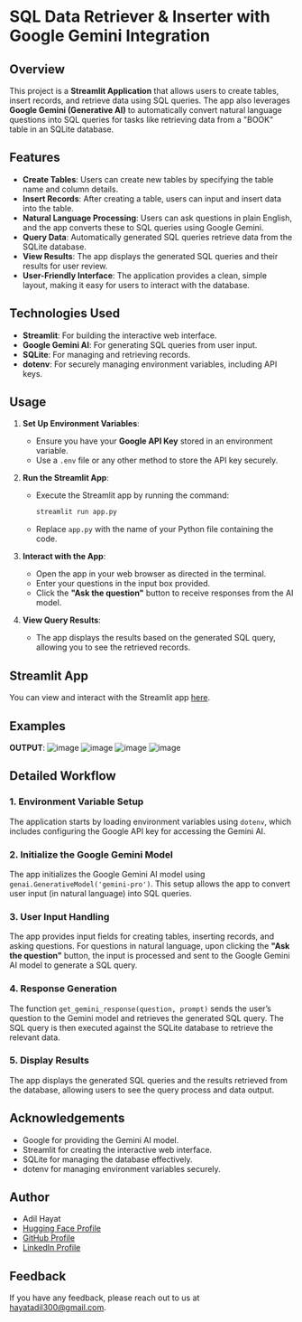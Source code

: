 # SQL Data Retriever & Inserter with Google Gemini Integration

## Overview

This project is a **Streamlit Application** that allows users to create tables, insert records, and retrieve data using SQL queries. The app also leverages **Google Gemini (Generative AI)** to automatically convert natural language questions into SQL queries for tasks like retrieving data from a "BOOK" table in an SQLite database.

## Features

- **Create Tables**: Users can create new tables by specifying the table name and column details.
- **Insert Records**: After creating a table, users can input and insert data into the table.
- **Natural Language Processing**: Users can ask questions in plain English, and the app converts these to SQL queries using Google Gemini.
- **Query Data**: Automatically generated SQL queries retrieve data from the SQLite database.
- **View Results**: The app displays the generated SQL queries and their results for user review.
- **User-Friendly Interface**: The application provides a clean, simple layout, making it easy for users to interact with the database.

## Technologies Used

- **Streamlit**: For building the interactive web interface.
- **Google Gemini AI**: For generating SQL queries from user input.
- **SQLite**: For managing and retrieving records.
- **dotenv**: For securely managing environment variables, including API keys.

## Usage

1. **Set Up Environment Variables**:
    - Ensure you have your **Google API Key** stored in an environment variable.
    - Use a `.env` file or any other method to store the API key securely.

2. **Run the Streamlit App**:
    - Execute the Streamlit app by running the command: 
      ```bash
      streamlit run app.py
      ```
    - Replace `app.py` with the name of your Python file containing the code.

3. **Interact with the App**:
    - Open the app in your web browser as directed in the terminal.
    - Enter your questions in the input box provided.
    - Click the **"Ask the question"** button to receive responses from the AI model.

4. **View Query Results**:
    - The app displays the results based on the generated SQL query, allowing you to see the retrieved records.
## Streamlit App

You can view and interact with the Streamlit app  [here](<your_streamlit_app_link>).

## Examples
**OUTPUT**:
![image](https://github.com/user-attachments/assets/82275e07-dc0d-4eb5-8105-add85ad06449)
![image](https://github.com/user-attachments/assets/7e7bbaad-3b9b-4b0f-aa26-818e941a626b)
![image](https://github.com/user-attachments/assets/01b6bf47-fac2-476a-a6e2-c8bec3b0cbf4)
![image](https://github.com/user-attachments/assets/8f1e07e4-7cfa-4246-9c1c-24e3aabdf23d)




## Detailed Workflow

### 1. Environment Variable Setup
The application starts by loading environment variables using `dotenv`, which includes configuring the Google API key for accessing the Gemini AI.

### 2. Initialize the Google Gemini Model
The app initializes the Google Gemini AI model using `genai.GenerativeModel('gemini-pro')`. This setup allows the app to convert user input (in natural language) into SQL queries.

### 3. User Input Handling
The app provides input fields for creating tables, inserting records, and asking questions. For questions in natural language, upon clicking the **"Ask the question"** button, the input is processed and sent to the Google Gemini AI model to generate a SQL query.

### 4. Response Generation
The function `get_gemini_response(question, prompt)` sends the user’s question to the Gemini model and retrieves the generated SQL query. The SQL query is then executed against the SQLite database to retrieve the relevant data.

### 5. Display Results
The app displays the generated SQL queries and the results retrieved from the database, allowing users to see the query process and data output.


## Acknowledgements

- Google for providing the Gemini AI model.
- Streamlit for creating the interactive web interface.
- SQLite for managing the database effectively.
- dotenv for managing environment variables securely.

## Author

- Adil Hayat
- [Hugging Face Profile](https://huggingface.co/AdilHayat173)
- [GitHub Profile](https://github.com/AdilHayat21173)
- [LinkedIn Profile](https://www.linkedin.com/in/adil-hayat-791ab323a/)

## Feedback

If you have any feedback, please reach out to us at hayatadil300@gmail.com.
